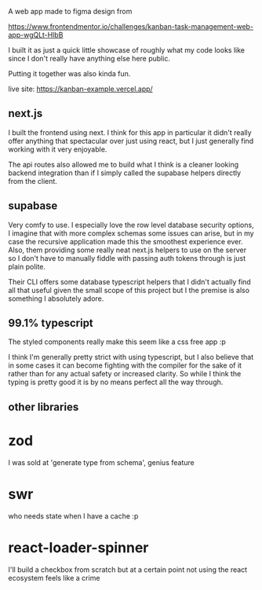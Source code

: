A web app made to figma design from

https://www.frontendmentor.io/challenges/kanban-task-management-web-app-wgQLt-HlbB

I built it as just a quick little showcase of roughly what my code looks like since I don't really have anything else here public.

Putting it together was also kinda fun.

live site: https://kanban-example.vercel.app/

## next.js

I built the frontend using next. I think for this app in particular it didn't really offer anything that spectacular over just using react, but I just generally find working with it very enjoyable.

The api routes also allowed me to build what I think is a cleaner looking backend integration than if I simply called the supabase helpers directly from the client.

## supabase

Very comfy to use. I especially love the row level database security options, I imagine that with more complex schemas some issues can arise, but in my case the recursive application made this the smoothest experience ever. Also, them providing some really neat next.js helpers to use on the server so I don't have to manually fiddle with passing auth tokens through is just plain polite.

Their CLI offers some database typescript helpers that I didn't actually find all that useful given the small scope of this project but I the premise is also something I absolutely adore.

## 99.1% typescript

The styled components really make this seem like a css free app :p

I think I'm generally pretty strict with using typescript, but I also believe that in some cases it can become fighting with the compiler for the sake of it rather than for any actual safety or increased clarity. So while I think the typing is pretty good it is by no means perfect all the way through.

## other libraries

# zod 
I was sold at 'generate type from schema', genius feature

# swr
who needs state when I have a cache :p

# react-loader-spinner
I'll build a checkbox from scratch but at a certain point not using the react ecosystem feels like a crime

